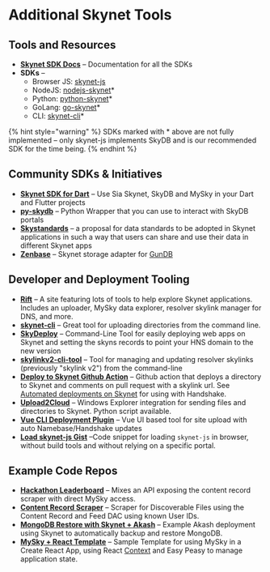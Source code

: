 # Additional Skynet Tools

## Tools and Resources

* [**Skynet SDK Docs**](https://siasky.net/docs) – Documentation for all the SDKs
* **SDKs** –
  * Browser JS: [skynet-js](https://github.com/NebulousLabs/skynet-js)
  * NodeJS: [nodejs-skynet](https://github.com/SkynetHQ/nodejs-skynet)\*
  * Python: [python-skynet](https://github.com/SkynetHQ/python-skynet)\*
  * GoLang: [go-skynet](https://github.com/SkynetHQ/go-skynet)\*
  * CLI: [skynet-cli](https://github.com/SkynetHQ/skynet-cli)\*

{% hint style="warning" %}
SDKs marked with \* above are not fully implemented – only skynet-js implements SkyDB and is our recommended SDK for the time being.
{% endhint %}

## Community SDKs & Initiatives

* [**Skynet SDK for Dart**](https://github.com/redsolver/skynet) – Use Sia Skynet, SkyDB and MySky in your Dart and Flutter projects
* [**py-skydb**](https://github.com/PowerLoom/py-skydb) – Python Wrapper that you can use to interact with SkyDB portals
* [**Skystandards**](https://github.com/SkynetHQ/skystandards) – a proposal for data standards to be adopted in Skynet applications in such a way that users can share and use their data in different Skynet apps
* [**Zenbase**](https://github.com/Fluffy9/Zenbase) – Skynet storage adapter for [GunDB](https://gun.eco/)

## Developer and Deployment Tooling

* [**Rift**](https://riftapp.hns.siasky.net/#/) – A site featuring lots of tools to help explore Skynet applications. Includes an uploader, MySky data explorer, resolver skylink manager for DNS, and more.
* [**skynet-cli**](https://github.com/SkynetHQ/skynet-cli) – Great tool for uploading directories from the command line.
* [**SkyDeploy**](https://github.com/redsolver/skydeploy) – Command-Line Tool for easily deploying web apps on Skynet and setting the skyns records to point your HNS domain to the new version
* [**skylinkv2-cli-tool**](https://github.com/peterjan/skylinkv2-cli-tool) – Tool for managing and updating resolver skylinks \(previously "skylink v2"\) from the command-line
* [**Deploy to Skynet Github Action**](https://github.com/kwypchlo/deploy-to-skynet-action) – Github action that deploys a directory to Skynet and comments on pull request with a skylink url. See [Automated deployments on Skynet](https://blog.sia.tech/automated-deployments-on-skynet-28d2f32f6ca1) for using with Handshake.
* [**Upload2Cloud**](https://github.com/cycleworm/Upload2Cloud) – Windows Explorer integration for sending files and directories to Skynet. Python script available.
* [**Vue CLI Deployment Plugin**](https://github.com/Delivator/vue-cli-plugin-skynet) – Vue UI based tool for site upload with auto Namebase/Handshake updates
* [**Load skynet-js Gist**](https://gist.github.com/m-cat/2d2c0dbaf805658537344c68f3d0f7ef) –Code snippet for loading `skynet-js` in browser, without build tools and without relying on a specific portal.

## Example Code Repos

* [**Hackathon Leaderboard**](https://github.com/SkynetLabs/leaderboard-website) – Mixes an API exposing the content record scraper with direct MySky access.
* [**Content Record Scraper**](https://github.com/SkynetLabs/leaderboard-website) – Scraper for Discoverable Files using the Content Record and Feed DAC using known User IDs.
* [**MongoDB Restore with Skynet + Akash**](https://github.com/peterjan/akash-mongo-restore) – Example Akash deployment using Skynet to automatically backup and restore MongoDB.
* [**MySky + React Template**](https://github.com/dghelm/skynet-react-template) – Sample Template for using MySky in a Create React App, using React [Context](https://github.com/dghelm/skynet-react-template/blob/main/src/state/SkynetContext.js) and Easy Peasy to manage application state.

